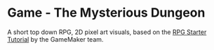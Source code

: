 # Game - The Mysterious Dungeon

A short top down RPG, 2D pixel art visuals, based on the
[RPG Starter Tutorial](https://www.youtube.com/watch?v=1J5EydrnIPs&list=PLhIbBGhnxj5Ier75j1M9jj5xrtAaaL1_4&ab_channel=GameMaker) by the GameMaker team.
